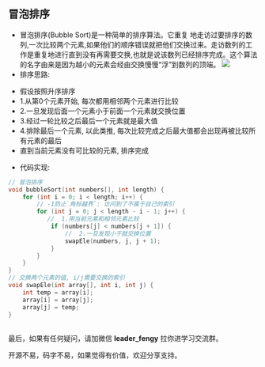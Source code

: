## 冒泡排序

- 冒泡排序(Bubble Sort)是一种简单的排序算法。它重复 地走访过要排序的数列,一次比较两个元素,如果他们的顺序错误就把他们交换过来。走访数列的工作是重复地进行直到没有再需要交换,也就是说该数列已经排序完成。这个算法的名字由来是因为越小的元素会经由交换慢慢“浮”到数列的顶端。
  ![](https://img-blog.csdnimg.cn/img_convert/020ed41347b2d78bde3cfa328867ccdb.gif)
- 排序思路:

+ 假设按照升序排序
+ 1.从第0个元素开始, 每次都用相邻两个元素进行比较
+ 2.一旦发现后面一个元素小于前面一个元素就交换位置
+ 3.经过一轮比较之后最后一个元素就是最大值
+ 4.排除最后一个元素, 以此类推, 每次比较完成之后最大值都会出现再被比较所有元素的最后
+ 直到当前元素没有可比较的元素, 排序完成

- 代码实现:

```c
// 冒泡排序
void bubbleSort(int numbers[], int length) {
    for (int i = 0; i < length; i++) {
        // -1防止`角标越界`: 访问到了不属于自己的索引
        for (int j = 0; j < length - i - 1; j++) {
           //  1.用当前元素和相邻元素比较
            if (numbers[j] < numbers[j + 1]) {
                //  2.一旦发现小于就交换位置
                swapEle(numbers, j, j + 1);
            }
        }
    }
}
// 交换两个元素的值, i/j需要交换的索引
void swapEle(int array[], int i, int j) {
    int temp = array[i];
    array[i] = array[j];
    array[j] = temp;
}
```

## 

最后，如果有任何疑问，请加微信 **leader_fengy** 拉你进学习交流群。

开源不易，码字不易，如果觉得有价值，欢迎分享支持。
